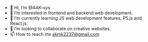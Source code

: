 - 👋 Hi, I’m @AAK-sys
- 👀 I’m interested in frontend and backend web development.
- 🌱 I’m currently learning JS web development features, P5.js and, React.js. 
- 💞️ I’m looking to collaborate on creative websites.
- 📫 How to reach me akmk2237@gmail.com

<!---
AAK-sys/AAK-sys is a ✨ special ✨ repository because its `README.md` (this file) appears on your GitHub profile.
You can click the Preview link to take a look at your changes.
--->
